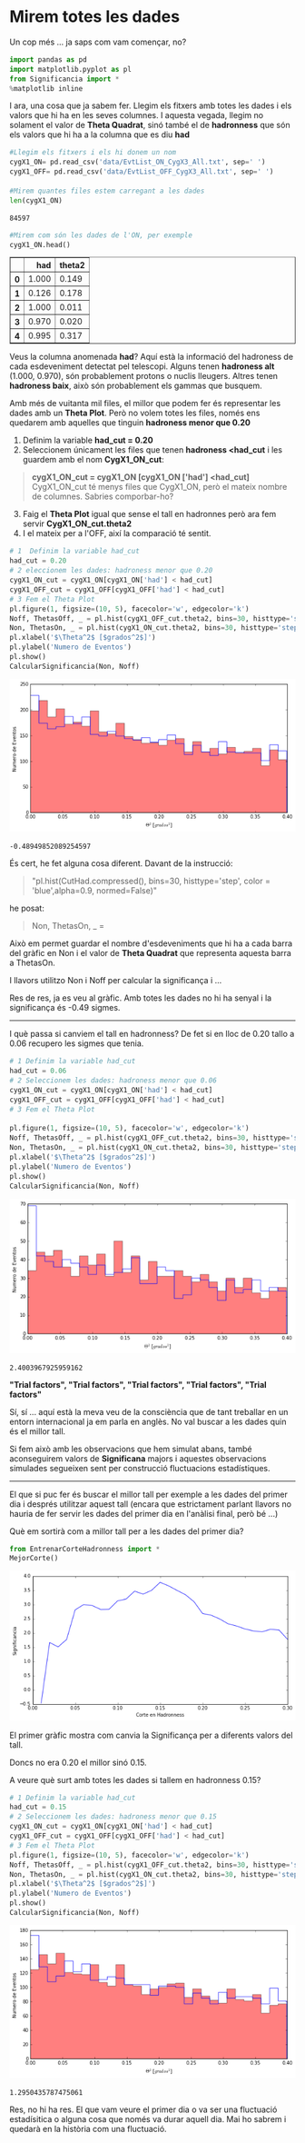 # Mirem totes les dades

Un cop més ... ja saps com vam començar, no?

```python
import pandas as pd
import matplotlib.pyplot as pl
from Significancia import *
%matplotlib inline
```

I ara, una cosa que ja sabem fer. Llegim els fitxers amb totes les dades i els valors que hi ha en les seves columnes. I aquesta vegada, llegim no solament el valor de **Theta Quadrat**, sinó també el de **hadronness** que són els valors que hi ha a la columna que es diu **had**


```python
#Llegim els fitxers i els hi donem un nom
cygX1_ON= pd.read_csv('data/EvtList_ON_CygX3_All.txt', sep=' ')
cygX1_OFF= pd.read_csv('data/EvtList_OFF_CygX3_All.txt', sep=' ')

#Mirem quantes files estem carregant a les dades
len(cygX1_ON)
```




    84597




```python
#Mirem com són les dades de l'ON, per exemple
cygX1_ON.head()
```




<div>
<table border="1" class="dataframe">
  <thead>
    <tr style="text-align: right;">
      <th></th>
      <th>had</th>
      <th>theta2</th>
    </tr>
  </thead>
  <tbody>
    <tr>
      <th>0</th>
      <td>1.000</td>
      <td>0.149</td>
    </tr>
    <tr>
      <th>1</th>
      <td>0.126</td>
      <td>0.178</td>
    </tr>
    <tr>
      <th>2</th>
      <td>1.000</td>
      <td>0.011</td>
    </tr>
    <tr>
      <th>3</th>
      <td>0.970</td>
      <td>0.020</td>
    </tr>
    <tr>
      <th>4</th>
      <td>0.995</td>
      <td>0.317</td>
    </tr>
  </tbody>
</table>
</div>

Veus la columna anomenada **had**? Aquí està la informació del hadroness de cada esdeveniment detectat pel telescopi. Alguns tenen **hadroness alt** (1.000, 0.970), són probablement protons o nuclis lleugers. Altres tenen **hadroness baix**, això són probablement els gammas que busquem.

Amb més de vuitanta mil files, el millor que podem fer és representar les dades amb un **Theta Plot**. Però no volem totes les files, només ens quedarem amb aquelles que tinguin **hadroness menor que 0.20**

1. Definim la variable **had_cut = 0.20**
2. Seleccionem únicament les files que tenen **hadroness <had_cut** i les guardem amb el nom **CygX1_ON_cut**:
> **cygX1_ON_cut = cygX1_ON [cygX1_ON ['had'] <had_cut]**
> CygX1_ON_cut té menys files que CygX1_ON, però el mateix nombre de columnes. Sabries comporbar-ho?
3. Faig el **Theta Plot** igual que sense el tall en hadronnes però ara fem servir **CygX1_ON_cut.theta2**
4. I el mateix per a l'OFF, així la comparació té sentit.


```python
# 1  Definim la variable had_cut
had_cut = 0.20
# 2 eleccionem les dades: hadroness menor que 0.20
cygX1_ON_cut = cygX1_ON[cygX1_ON['had'] < had_cut]
cygX1_OFF_cut = cygX1_OFF[cygX1_OFF['had'] < had_cut]
# 3 Fem el Theta Plot
pl.figure(1, figsize=(10, 5), facecolor='w', edgecolor='k')
Noff, ThetasOff, _ = pl.hist(cygX1_OFF_cut.theta2, bins=30, histtype='stepfilled', color='red', alpha=0.5, normed=False)
Non, ThetasOn, _ = pl.hist(cygX1_ON_cut.theta2, bins=30, histtype='step', color = 'blue',alpha=0.9, normed=False)
pl.xlabel('$\Theta^2$ [$grados^2$]')
pl.ylabel('Numero de Eventos')
pl.show()
CalcularSignificancia(Non, Noff)
```


![png](night_2_6_files/night_2_6_6_0.png)





    -0.48949852089254597



És cert, he fet alguna cosa diferent. Davant de la instrucció:
> "pl.hist(CutHad.compressed(), bins=30, histtype='step', color = 'blue',alpha=0.9, normed=False)"

he posat:

> Non, ThetasOn, _ =

Això em permet guardar el nombre d'esdeveniments que hi ha a cada barra del gràfic en Non i el valor de **Theta Quadrat** que representa aquesta barra a ThetasOn.

I llavors utilitzo Non i Noff per calcular la significança i ...

Res de res, ja es veu al gràfic. Amb totes les dades no hi ha senyal i la significança és -0.49 sigmes.

---------

I què passa si canviem el tall en hadronness? De fet si en lloc de 0.20 tallo a 0.06 recupero les sigmes que tenia.

```python
# 1 Definim la variable had_cut
had_cut = 0.06
# 2 Seleccionem les dades: hadroness menor que 0.06
cygX1_ON_cut = cygX1_ON[cygX1_ON['had'] < had_cut]
cygX1_OFF_cut = cygX1_OFF[cygX1_OFF['had'] < had_cut]
# 3 Fem el Theta Plot

pl.figure(1, figsize=(10, 5), facecolor='w', edgecolor='k')
Noff, ThetasOff, _ = pl.hist(cygX1_OFF_cut.theta2, bins=30, histtype='stepfilled', color='red', alpha=0.5, normed=False)
Non, ThetasOn, _ = pl.hist(cygX1_ON_cut.theta2, bins=30, histtype='step', color = 'blue',alpha=0.9, normed=False)
pl.xlabel('$\Theta^2$ [$grados^2$]')
pl.ylabel('Numero de Eventos')
pl.show()
CalcularSignificancia(Non, Noff)
```


![png](night_2_6_files/night_2_6_8_0.png)





    2.4003967925959162


**"Trial factors", "Trial factors", "Trial factors", "Trial factors", "Trial factors"**

Sí, sí ... aquí està la meva veu de la consciència que de tant treballar en un entorn internacional ja em parla en anglès. No val buscar a les dades quin és el millor tall.

Si fem això amb les observacions que hem simulat abans, també aconseguirem valors de **Significana** majors i aquestes observacions simulades segueixen sent per construcció fluctuacions estadístiques.

-------

El que si puc fer és buscar el millor tall per exemple a les dades del primer dia i després utilitzar aquest tall (encara que estrictament parlant llavors no hauria de fer servir les dades del primer dia en l'anàlisi final, però bé ...)

Què em sortirà com a millor tall per a les dades del primer dia?


```python
from EntrenarCorteHadronness import *
MejorCorte()
```


![png](night_2_6_files/night_2_6_10_0.png)

El primer gràfic mostra com canvia la Significança per a diferents valors del tall.

Doncs no era 0.20 el millor sinó 0.15.

A veure què surt amb totes les dades si tallem en hadronness 0.15?

```python
# 1 Definim la variable had_cut
had_cut = 0.15
# 2 Seleccionem les dades: hadroness menor que 0.15
cygX1_ON_cut = cygX1_ON[cygX1_ON['had'] < had_cut]
cygX1_OFF_cut = cygX1_OFF[cygX1_OFF['had'] < had_cut]
# 3 Fem el Theta Plot
pl.figure(1, figsize=(10, 5), facecolor='w', edgecolor='k')
Noff, ThetasOff, _ = pl.hist(cygX1_OFF_cut.theta2, bins=30, histtype='stepfilled', color='red', alpha=0.5, normed=False)
Non, ThetasOn, _ = pl.hist(cygX1_ON_cut.theta2, bins=30, histtype='step', color = 'blue',alpha=0.9, normed=False)
pl.xlabel('$\Theta^2$ [$grados^2$]')
pl.ylabel('Numero de Eventos')
pl.show()
CalcularSignificancia(Non, Noff)
```


![png](night_2_6_files/night_2_6_12_0.png)





    1.2950435787475061


Res, no hi ha res. El que vam veure el primer dia o va ser una fluctuació estadísitica o alguna cosa que només va durar aquell dia. Mai ho sabrem i quedarà en la història com una fluctuació.
